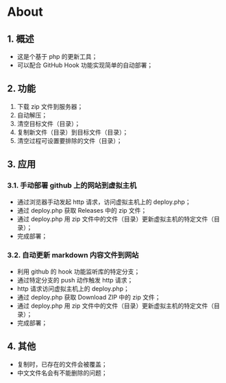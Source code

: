 # About

## 1. 概述

- 这是个基于 php 的更新工具；
- 可以配合 GitHub Hook 功能实现简单的自动部署；

## 2. 功能

1. 下载 zip 文件到服务器；
1. 自动解压；
1. 清空目标文件（目录）；
1. 复制新文件（目录）到目标文件（目录）；
1. 清空过程可设置要排除的文件（目录）；

## 3. 应用

### 3.1. 手动部署 github 上的网站到虚拟主机

- 通过浏览器手动发起 http 请求，访问虚拟主机上的 deploy.php；
- 通过 deploy.php 获取 Releases 中的 zip 文件；
- 通过 deploy.php 用 zip 文件中的文件（目录）更新虚拟主机的特定文件（目录）；
- 完成部署；

### 3.2. 自动更新 markdown 内容文件到网站

- 利用 github 的 hook 功能监听库的特定分支；
- 通过特定分支的 push 动作触发 http 请求；
- http 请求访问虚拟主机上的 deploy.php；
- 通过 deploy.php 获取 Download ZIP 中的 zip 文件；
- 通过 deploy.php 用 zip 文件中的文件（目录）更新虚拟主机的特定文件（目录）；
- 完成部署；

## 4. 其他

- 复制时，已存在的文件会被覆盖；
- 中文文件名会有不能删除的问题；